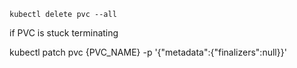 `kubectl delete pvc --all `

if PVC is stuck terminating

kubectl patch pvc {PVC_NAME} -p '{"metadata":{"finalizers":null}}'
